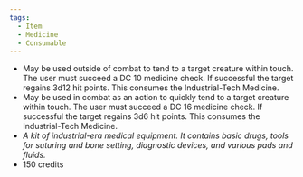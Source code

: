 ```yaml
---
tags:
  - Item
  - Medicine
  - Consumable
---
```

- May be used outside of combat to tend to a target creature within touch. The user must succeed a DC 10 medicine check. If successful the target regains 3d12 hit points. This consumes the Industrial-Tech Medicine.
- May be used in combat as an action to quickly tend to a target creature within touch. The user must succeed a DC 16 medicine check. If successful the target regains 3d6 hit points. This consumes the Industrial-Tech Medicine.
- *A kit of industrial-era medical equipment. It contains basic drugs, tools for suturing and bone setting, diagnostic devices, and various pads and fluids.*
- 150 credits